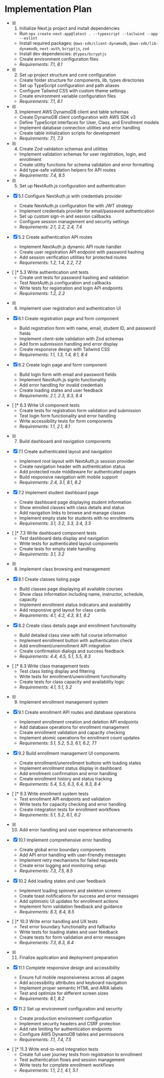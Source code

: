 # Implementation Plan

- [x] 1. Initialize Next.js project and install dependencies
  - Run `npx create-next-app@latest . --typescript --tailwind --app --eslint`
  - Install required packages: `@aws-sdk/client-dynamodb`, `@aws-sdk/lib-dynamodb`, `next-auth`, `bcryptjs`, `zod`
  - Install dev dependencies: `@types/bcryptjs`
  - Create environment configuration files
  - _Requirements: 7.1, 8.1_

- [x] 2. Set up project structure and core configuration
  - Create folder structure for components, lib, types directories
  - Set up TypeScript configuration and path aliases
  - Configure Tailwind CSS with custom theme settings
  - Create environment variable configuration files
  - _Requirements: 7.1, 8.1_

- [x] 3. Implement AWS DynamoDB client and table schemas
  - Create DynamoDB client configuration with AWS SDK v3
  - Define TypeScript interfaces for User, Class, and Enrollment models
  - Implement database connection utilities and error handling
  - Create table initialization scripts for development
  - _Requirements: 7.1, 7.3_

- [x] 4. Create Zod validation schemas and utilities
  - Implement validation schemas for user registration, login, and enrollment
  - Create utility functions for schema validation and error formatting
  - Add type-safe validation helpers for API routes
  - _Requirements: 7.4, 8.5_

- [x] 5. Set up NextAuth.js configuration and authentication
- [x] 5.1 Configure NextAuth.js with credentials provider
  - Create NextAuth.js configuration file with JWT strategy
  - Implement credentials provider for email/password authentication
  - Set up custom sign-in and session callbacks
  - Configure session management and security settings
  - _Requirements: 2.1, 2.2, 2.4, 7.4_

- [x] 5.2 Create authentication API routes
  - Implement NextAuth.js dynamic API route handler
  - Create user registration API endpoint with password hashing
  - Add session verification utilities for protected routes
  - _Requirements: 1.2, 1.4, 2.2, 7.2_

- [ ]* 5.3 Write authentication unit tests
  - Create unit tests for password hashing and validation
  - Test NextAuth.js configuration and callbacks
  - Write tests for registration and login API endpoints
  - _Requirements: 1.2, 2.2_

- [x] 6. Implement user registration and authentication UI
- [x] 6.1 Create registration page and form component
  - Build registration form with name, email, student ID, and password fields
  - Implement client-side validation with Zod schemas
  - Add form submission handling and error display
  - Create responsive design with Tailwind CSS
  - _Requirements: 1.1, 1.3, 1.4, 8.1, 8.4_

- [x] 6.2 Create login page and form component
  - Build login form with email and password fields
  - Implement NextAuth.js signIn functionality
  - Add error handling for invalid credentials
  - Create loading states and user feedback
  - _Requirements: 2.1, 2.3, 8.3, 8.4_

- [ ]* 6.3 Write UI component tests
  - Create tests for registration form validation and submission
  - Test login form functionality and error handling
  - Write accessibility tests for form components
  - _Requirements: 1.1, 2.1, 8.1_

- [x] 7. Build dashboard and navigation components
- [x] 7.1 Create authenticated layout and navigation
  - Implement root layout with NextAuth.js session provider
  - Create navigation header with authentication status
  - Add protected route middleware for authenticated pages
  - Build responsive navigation with mobile support
  - _Requirements: 2.4, 3.1, 8.1, 8.2_

- [x] 7.2 Implement student dashboard page
  - Create dashboard page displaying student information
  - Show enrolled classes with class details and status
  - Add navigation links to browse and manage classes
  - Implement empty state for students with no enrollments
  - _Requirements: 3.1, 3.2, 3.3, 3.4, 3.5_

- [ ]* 7.3 Write dashboard component tests
  - Test dashboard data display and navigation
  - Write tests for authenticated layout components
  - Create tests for empty state handling
  - _Requirements: 3.1, 3.2_

- [x] 8. Implement class browsing and management
- [x] 8.1 Create classes listing page
  - Build classes page displaying all available courses
  - Show class information including name, instructor, schedule, capacity
  - Implement enrollment status indicators and availability
  - Add responsive grid layout for class cards
  - _Requirements: 4.1, 4.2, 4.3, 8.1, 8.2_

- [x] 8.2 Create class details page and enrollment functionality
  - Build detailed class view with full course information
  - Implement enrollment button with authentication check
  - Add enrollment/unenrollment API integration
  - Create confirmation dialogs and success feedback
  - _Requirements: 4.4, 4.5, 5.1, 5.5, 8.3_

- [ ]* 8.3 Write class management tests
  - Test class listing display and filtering
  - Write tests for enrollment/unenrollment functionality
  - Create tests for class capacity and availability logic
  - _Requirements: 4.1, 5.1, 5.2_

- [x] 9. Implement enrollment management system
- [x] 9.1 Create enrollment API routes and database operations
  - Implement enrollment creation and deletion API endpoints
  - Add database operations for enrollment management
  - Create enrollment validation and capacity checking
  - Implement atomic operations for enrollment count updates
  - _Requirements: 5.1, 5.2, 5.3, 6.1, 6.2, 7.1_

- [x] 9.2 Build enrollment management UI components
  - Create enrollment/unenrollment buttons with loading states
  - Implement enrollment status display in dashboard
  - Add enrollment confirmation and error handling
  - Create enrollment history and status tracking
  - _Requirements: 5.4, 5.5, 6.3, 6.4, 8.3, 8.4_

- [ ]* 9.3 Write enrollment system tests
  - Test enrollment API endpoints and validation
  - Write tests for capacity checking and error handling
  - Create integration tests for enrollment workflows
  - _Requirements: 5.1, 5.2, 6.1, 6.2_

- [x] 10. Add error handling and user experience enhancements
- [x] 10.1 Implement comprehensive error handling
  - Create global error boundary components
  - Add API error handling with user-friendly messages
  - Implement retry mechanisms for failed requests
  - Create error logging and monitoring setup
  - _Requirements: 7.3, 7.5, 8.5_

- [x] 10.2 Add loading states and user feedback
  - Implement loading spinners and skeleton screens
  - Create toast notifications for success and error messages
  - Add optimistic UI updates for enrollment actions
  - Implement form validation feedback and guidance
  - _Requirements: 8.3, 8.4, 8.5_

- [ ]* 10.3 Write error handling and UX tests
  - Test error boundary functionality and fallbacks
  - Write tests for loading states and user feedback
  - Create tests for form validation and error messages
  - _Requirements: 7.3, 8.3, 8.4_

- [x] 11. Finalize application and deployment preparation
- [x] 11.1 Complete responsive design and accessibility
  - Ensure full mobile responsiveness across all pages
  - Add accessibility attributes and keyboard navigation
  - Implement proper semantic HTML and ARIA labels
  - Test and optimize for different screen sizes
  - _Requirements: 8.1, 8.2_

- [x] 11.2 Set up environment configuration and security
  - Create production environment configuration
  - Implement security headers and CSRF protection
  - Add rate limiting for authentication endpoints
  - Configure AWS DynamoDB tables and permissions
  - _Requirements: 7.1, 7.4, 7.5_

- [ ]* 11.3 Write end-to-end integration tests
  - Create full user journey tests from registration to enrollment
  - Test authentication flows and session management
  - Write tests for complete enrollment workflows
  - _Requirements: 1.1, 2.1, 4.1, 5.1_